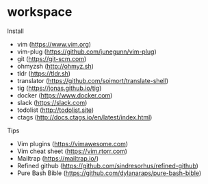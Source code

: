# workspace

Install

- vim (https://www.vim.org)
- vim-plug (https://github.com/junegunn/vim-plug)
- git (https://git-scm.com)
- ohmyzsh (http://ohmyz.sh)
- tldr (https://tldr.sh)
- translator (https://github.com/soimort/translate-shell)
- tig (https://jonas.github.io/tig)
- docker (https://www.docker.com)
- slack (https://slack.com)
- todolist (http://todolist.site)
- ctags (http://docs.ctags.io/en/latest/index.html)

Tips

- Vim plugins (https://vimawesome.com)
- Vim cheat sheet (https://vim.rtorr.com)
- Mailtrap (https://mailtrap.io/)
- Refined github (https://github.com/sindresorhus/refined-github)
- Pure Bash Bible (https://github.com/dylanaraps/pure-bash-bible)
